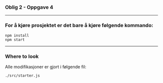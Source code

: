 ### Oblig 2 - Oppgave 4

---
### For å kjøre prosjektet er det bare å kjøre følgende kommando:

```
npm install
npm start
```

---
### Where to look
Alle modifikasjoner er gjort i følgende fil:

```
./src/starter.js
```